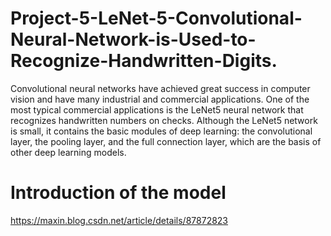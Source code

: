 # Project-5-LeNet-5-Convolutional-Neural-Network-is-Used-to-Recognize-Handwritten-Digits.
Convolutional neural networks have achieved great success in computer vision and have many industrial and commercial applications. One of the most typical commercial applications is the LeNet5 neural network that recognizes handwritten numbers on checks. Although the LeNet5 network is small, it contains the basic modules of deep learning: the convolutional layer, the pooling layer, and the full connection layer, which are the basis of other deep learning models.

# Introduction of the model
https://maxin.blog.csdn.net/article/details/87872823
